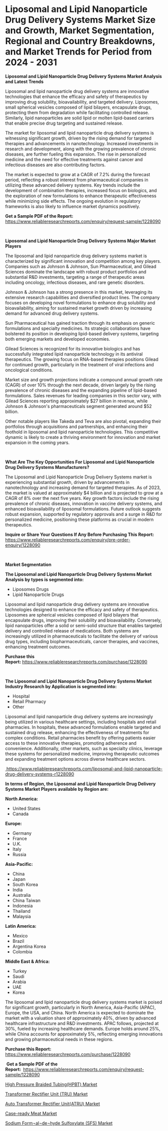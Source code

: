 <p><h1>Liposomal and Lipid Nanoparticle Drug Delivery Systems Market Size and Growth, Market Segmentation, Regional and Country Breakdowns, and Market Trends for Period from 2024 -  2031</h1></p><p><strong>Liposomal and Lipid Nanoparticle Drug Delivery Systems Market Analysis and Latest Trends</strong></p>
<p><p>Liposomal and lipid nanoparticle drug delivery systems are innovative technologies that enhance the efficacy and safety of therapeutics by improving drug solubility, bioavailability, and targeted delivery. Liposomes, small spherical vesicles composed of lipid bilayers, encapsulate drugs, protecting them from degradation while facilitating controlled release. Similarly, lipid nanoparticles are solid lipid or molten lipid-based carriers that enable precise drug targeting and sustained release.</p><p>The market for liposomal and lipid nanoparticle drug delivery systems is witnessing significant growth, driven by the rising demand for targeted therapies and advancements in nanotechnology. Increased investments in research and development, along with the growing prevalence of chronic diseases, are further fueling this expansion. The rise in personalized medicine and the need for effective treatments against cancer and infectious diseases are also contributing factors. </p><p>The market is expected to grow at a CAGR of 7.2% during the forecast period, reflecting a robust interest from pharmaceutical companies in utilizing these advanced delivery systems. Key trends include the development of combination therapies, increased focus on biologics, and the exploration of new formulations to enhance therapeutic effectiveness while minimizing side effects. The ongoing evolution in regulatory frameworks is also likely to influence market dynamics positively.</p></p>
<p><strong>Get a Sample PDF of the Report:&nbsp;</strong> <a href="https://www.reliableresearchreports.com/enquiry/request-sample/1228090?utm_campaign=1731&utm_medium=2&utm_source=Github&utm_content=ia&utm_term=15102024&utm_id=liposomal-and-lipid-nanoparticle-drug-delivery-systems">https://www.reliableresearchreports.com/enquiry/request-sample/1228090</a></p>
<p>&nbsp;</p>
<p><strong>Liposomal and Lipid Nanoparticle Drug Delivery Systems Major Market Players</strong></p>
<p><p>The liposomal and lipid nanoparticle drug delivery systems market is characterized by significant innovation and competition among key players. Companies such as Johnson & Johnson, Sun Pharmaceutical, and Gilead Sciences dominate the landscape with robust product portfolios and substantial R&D investments, targeting a range of therapeutic areas including oncology, infectious diseases, and rare genetic disorders.</p><p>Johnson & Johnson has a strong presence in this market, leveraging its extensive research capabilities and diversified product lines. The company focuses on developing novel formulations to enhance drug solubility and bioavailability, aiming for sustained market growth driven by increasing demand for advanced drug delivery systems.</p><p>Sun Pharmaceutical has gained traction through its emphasis on generic formulations and specialty medicines. Its strategic collaborations have bolstered its position in developing lipid-based delivery systems, targeting both emerging markets and developed economies.</p><p>Gilead Sciences is recognized for its innovative biologics and has successfully integrated lipid nanoparticle technology in its antiviral therapeutics. The growing focus on RNA-based therapies positions Gilead for continued growth, particularly in the treatment of viral infections and oncological conditions.</p><p>Market size and growth projections indicate a compound annual growth rate (CAGR) of over 10% through the next decade, driven largely by the rising prevalence of chronic diseases and the expanding pipeline of lipid-based formulations. Sales revenues for leading companies in this sector vary, with Gilead Sciences reporting approximately $27 billion in revenue, while Johnson & Johnson's pharmaceuticals segment generated around $52 billion.</p><p>Other notable players like Takeda and Teva are also pivotal, expanding their portfolios through acquisitions and partnerships, and enhancing their foothold in liposomal and lipid nanoparticle technologies. This competitive dynamic is likely to create a thriving environment for innovation and market expansion in the coming years.</p></p>
<p>&nbsp;</p>
<p><strong>What Are The Key Opportunities For Liposomal and Lipid Nanoparticle Drug Delivery Systems Manufacturers?</strong></p>
<p><p>The Liposomal and Lipid Nanoparticle Drug Delivery Systems market is experiencing substantial growth, driven by advancements in nanotechnology and increasing demand for targeted therapies. As of 2023, the market is valued at approximately $4 billion and is projected to grow at a CAGR of 8% over the next five years. Key growth factors include the rising prevalence of chronic diseases, innovation in vaccine delivery systems, and enhanced bioavailability of liposomal formulations. Future outlook suggests robust expansion, supported by regulatory approvals and a surge in R&D for personalized medicine, positioning these platforms as crucial in modern therapeutics.</p></p>
<p><strong>Inquire or Share Your Questions If Any Before Purchasing This Report:</strong> <a href="https://www.reliableresearchreports.com/enquiry/pre-order-enquiry/1228090?utm_campaign=1731&utm_medium=2&utm_source=Github&utm_content=ia&utm_term=15102024&utm_id=liposomal-and-lipid-nanoparticle-drug-delivery-systems">https://www.reliableresearchreports.com/enquiry/pre-order-enquiry/1228090</a></p>
<p>&nbsp;</p>
<p><strong>Market Segmentation</strong></p>
<p><strong>The Liposomal and Lipid Nanoparticle Drug Delivery Systems Market Analysis by types is segmented into:</strong></p>
<p><ul><li>Liposomes Drugs</li><li>Lipid Nanoparticle Drugs</li></ul></p>
<p><p>Liposomal and lipid nanoparticle drug delivery systems are innovative technologies designed to enhance the efficacy and safety of therapeutics. Liposomes are spherical vesicles composed of lipid bilayers that encapsulate drugs, improving their solubility and bioavailability. Conversely, lipid nanoparticles offer a solid or semi-solid structure that enables targeted delivery and controlled release of medications. Both systems are increasingly utilized in pharmaceuticals to facilitate the delivery of various drug types, including biopharmaceuticals, cancer therapies, and vaccines, enhancing treatment outcomes.</p></p>
<p><strong>Purchase this Report:&nbsp;</strong><a href="https://www.reliableresearchreports.com/purchase/1228090?utm_campaign=1731&utm_medium=2&utm_source=Github&utm_content=ia&utm_term=15102024&utm_id=liposomal-and-lipid-nanoparticle-drug-delivery-systems">https://www.reliableresearchreports.com/purchase/1228090</a></p>
<p>&nbsp;</p>
<p><strong>The Liposomal and Lipid Nanoparticle Drug Delivery Systems Market Industry Research by Application is segmented into:</strong></p>
<p><ul><li>Hospital</li><li>Retail Pharmacy</li><li>Other</li></ul></p>
<p><p>Liposomal and lipid nanoparticle drug delivery systems are increasingly being utilized in various healthcare settings, including hospitals and retail pharmacies. In hospitals, these advanced formulations enable targeted and sustained drug release, enhancing the effectiveness of treatments for complex conditions. Retail pharmacies benefit by offering patients easier access to these innovative therapies, promoting adherence and convenience. Additionally, other markets, such as specialty clinics, leverage these systems for personalized medicine, improving therapeutic outcomes and expanding treatment options across diverse healthcare sectors.</p></p>
<p><a href="https://www.reliableresearchreports.com/liposomal-and-lipid-nanoparticle-drug-delivery-systems-r1228090?utm_campaign=1731&utm_medium=2&utm_source=Github&utm_content=ia&utm_term=15102024&utm_id=liposomal-and-lipid-nanoparticle-drug-delivery-systems">&nbsp;https://www.reliableresearchreports.com/liposomal-and-lipid-nanoparticle-drug-delivery-systems-r1228090</a></p>
<p><strong>In terms of Region, the Liposomal and Lipid Nanoparticle Drug Delivery Systems Market Players available by Region are:</strong></p>
<p>
    <p> <strong> North America: </strong>
        <ul>
            <li>United States</li>
            <li>Canada</li>
        </ul>
        </p> 
    <p> <strong> Europe: </strong>
        <ul>
            <li>Germany</li>
            <li>France</li>
            <li>U.K.</li>
            <li>Italy</li>
            <li>Russia</li>
        </ul>
        </p> 
    <p> <strong> Asia-Pacific: </strong>
        <ul>
            <li>China</li>
            <li>Japan</li>
            <li>South Korea</li>
            <li>India</li>
            <li>Australia</li>
            <li>China Taiwan</li>
            <li>Indonesia</li>
            <li>Thailand</li>
            <li>Malaysia</li>
        </ul>
        </p> 
    <p> <strong> Latin America: </strong>
        <ul>
            <li>Mexico</li>
            <li>Brazil</li>
            <li>Argentina Korea</li>
            <li>Colombia</li>
        </ul>
        </p> 
    <p> <strong> Middle East & Africa: </strong>
        <ul>
            <li>Turkey</li>
            <li>Saudi</li>
            <li>Arabia</li>
            <li>UAE</li>
            <li>Korea</li>
        </ul>
    </p>
    </p>
<p><p>The liposomal and lipid nanoparticle drug delivery systems market is poised for significant growth, particularly in North America, Asia-Pacific (APAC), Europe, the USA, and China. North America is expected to dominate the market with a valuation share of approximately 40%, driven by advanced healthcare infrastructure and R&D investments. APAC follows, projected at 30%, fueled by increasing healthcare demands. Europe holds around 25%, while China accounts for approximately 5%, reflecting emerging innovations and growing pharmaceutical needs in these regions.</p></p>
<p><strong>Purchase this Report: </strong><a href="https://www.reliableresearchreports.com/purchase/1228090?utm_campaign=1731&utm_medium=2&utm_source=Github&utm_content=ia&utm_term=15102024&utm_id=liposomal-and-lipid-nanoparticle-drug-delivery-systems">https://www.reliableresearchreports.com/purchase/1228090</a></p>
<p>&nbsp;<strong>Get a Sample PDF of the Report:&nbsp;&nbsp;</strong><a href="https://www.reliableresearchreports.com/enquiry/request-sample/1228090?utm_campaign=1731&utm_medium=2&utm_source=Github&utm_content=ia&utm_term=15102024&utm_id=liposomal-and-lipid-nanoparticle-drug-delivery-systems">https://www.reliableresearchreports.com/enquiry/request-sample/1228090</a></p>
<p><strong></strong></p>
<p><p><a href="https://www.linkedin.com/pulse/high-pressure-braided-tubinghpbt-market-matrix-applications-yyyaf?trk=public_post_embed_feed-article-content&utm_campaign=1731&utm_medium=2&utm_source=Github&utm_content=ia&utm_term=15102024&utm_id=liposomal-and-lipid-nanoparticle-drug-delivery-systems">High Pressure Braided Tubing(HPBT) Market</a></p><p><a href="https://www.linkedin.com/pulse/unlocking-growth-potential-strategic-analysis-transformer-puctf?trk=public_post_embed_feed-article-content&utm_campaign=1731&utm_medium=2&utm_source=Github&utm_content=ia&utm_term=15102024&utm_id=liposomal-and-lipid-nanoparticle-drug-delivery-systems">Transformer Rectifier Unit (TRU) Market</a></p><p><a href="https://www.linkedin.com/pulse/auto-transformer-rectifier-unitatru-market-evolution-key-zrldf?trk=public_post_embed_feed-article-content&utm_campaign=1731&utm_medium=2&utm_source=Github&utm_content=ia&utm_term=15102024&utm_id=liposomal-and-lipid-nanoparticle-drug-delivery-systems">Auto Transformer Rectifier Unit(ATRU) Market</a></p><p><a href="https://www.linkedin.com/pulse/case-ready-meat-market-evolution-future-outlook-forecasting-pii1f?trk=public_post_embed_feed-article-content&utm_campaign=1731&utm_medium=2&utm_source=Github&utm_content=ia&utm_term=15102024&utm_id=liposomal-and-lipid-nanoparticle-drug-delivery-systems">Case-ready Meat Market</a></p><p><a href="https://www.linkedin.com/pulse/regional-adaptations-global-sodium-formaldehyde-sulfoxylate-opfmf?trk=public_post_embed_feed-article-content&utm_campaign=1731&utm_medium=2&utm_source=Github&utm_content=ia&utm_term=15102024&utm_id=liposomal-and-lipid-nanoparticle-drug-delivery-systems">Sodium Form¬al¬de¬hyde Sulfoxylate (SFS) Market</a></p></p>